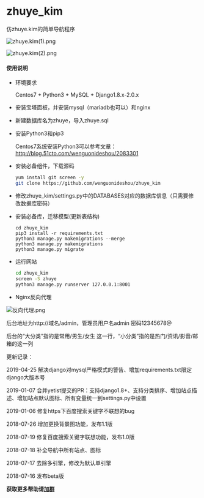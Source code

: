 # zhuye_kim
仿zhuye.kim的简单导航程序

![zhuye.kim(1).png](https://www.moerats.com/usr/picture/zhuye.kim(1).png)

![zhuye.kim(2).png](https://www.moerats.com/usr/picture/zhuye.kim(2).png)

#### 使用说明 ####

- 环境要求

    Centos7 + Python3 + MySQL + Django1.8.x-2.0.x

- 安装宝塔面板，并安装mysql（mariadb也可以）和nginx

- 新建数据库名为zhuye，导入zhuye.sql

- 安装Python3和pip3

    Centos7系统安装Python3可以参考文章：http://blog.51cto.com/wenguonideshou/2083301

- 安装必备组件，下载源码

    ```bash
    yum install git screen -y
    git clone https://github.com/wenguonideshou/zhuye_kim
    ```

- 修改zhuye_kim/settings.py中的DATABASES对应的数据库信息（只需要修改数据库密码）

- 安装必备库，迁移模型(更新表结构)

    ```
    cd zhuye_kim
    pip3 install -r requirements.txt
    python3 manage.py makemigrations --merge
    python3 manage.py makemigrations
    python3 manage.py migrate
    ```

- 运行网站

    ```bash
    cd zhuye_kim
    screen -S zhuye
    python3 manage.py runserver 127.0.0.1:8001
     ```
 	 
- Nginx反向代理

![反向代理.png](https://i.loli.net/2018/07/17/5b4df8524ab67.png)	

后台地址为http://域名/admin，管理员用户名admin 密码12345678@


后台的“大分类”指的是常用/男生/女生 这一行，“小分类”指的是热门/资讯/影音/邮箱的这一列

更新记录：

2019-04-25 解决django对mysql严格模式的警告、增加requirements.txt限定django大版本号

2019-01-07 合并yetist提交的PR：支持django1.8+、支持分类排序、增加站点描述、增加站点默认图标、所有变量统一到settings.py中设置

2019-01-06 修复https下百度搜索关键字不联想的bug

2018-07-26 增加更换背景图功能，发布1.1版

2018-07-19 修复百度搜索关键字联想功能，发布1.0版

2018-07-18 补全导航中所有站点、图标

2018-07-17 去除多引擎，修改为默认单引擎

2018-07-16 发布beta版

**获取更多帮助请[加群](http://shang.qq.com/wpa/qunwpa?idkey=d119da6023cc49729a61139ca4b8bb0ee770d8d9a89383939c4a45159f82bc6d)**

